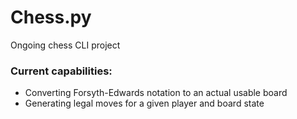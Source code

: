 # Chess.py

Ongoing chess CLI project

### Current capabilities:

- Converting Forsyth-Edwards notation to an actual usable board 
- Generating legal moves for a given player and board state
